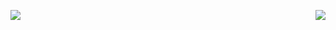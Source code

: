<!--
- 🌱 I’m currently learning programming stuff
- 💻 I also created a chat app, called [pomachat](https://github.com/anotherlusitano/pomachat), using Flutter & Firebase!
- 🔭 I’m currently working on ...
- 👯 I’m looking to collaborate on ...
- 🤔 I’m looking for help with ...
- 💬 Ask me about ...
- 📫 How to reach me: ...
- ⚡ Fun fact: I love speedrunning SuperTux when I'm bored
-->

<a href=""> <img align="left" src="https://github-readme-stats-sigma-five.vercel.app/api?username=anotherlusitano&show_icons=true&theme=ayu-mirage&line_height=40"/> </a>
<a href=""> <img align="right" src="https://github-readme-stats.vercel.app/api/top-langs/?username=anotherlusitano&theme=ayu-mirage&show_icons=true&hide_border=true&layout=compact&line_height=40&hide=css"/> </a>

